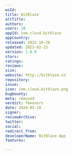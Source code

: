 ```yaml
---
wsId: 
title: BitBlaze
altTitle: 
authors: 
users: 10
appId: com.cloud.bitblaze
appCountry: 
released: 2022-10-28
updated: 2023-02-23
version: 1.0.6
stars: 
ratings: 
reviews: 
size: 
website: http://bitblaze.co
repository: 
issue: 
icon: com.cloud.bitblaze.png
bugbounty: 
meta: removed
verdict: fewusers
date: 2024-05-18
signer: 
reviewArchive: 
twitter: 
social: 
redirect_from: 
developerName: BitBlaze App
features: 

---
```


